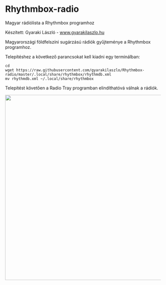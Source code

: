 # Rhythmbox-radio

Magyar rádiólista a Rhythmbox programhoz

Készített: Gyaraki László - <a href="http://www.gyarakilaszlo.hu/">www.gyarakilaszlo.hu</a>

Magyarországi földfelszíni sugárzású rádiók gyűjteménye a Rhythmbox programhoz.

Telepítéshez a következő parancsokat kell kiadni egy terminálban:

```
cd
wget https://raw.githubusercontent.com/gyarakilaszlo/Rhythmbox-radio/master/.local/share/rhythmbox/rhythmdb.xml
mv rhythmdb.xml ~/.local/share/rhythmbox

```

Telepítést követően a Radio Tray programban elindíthatóvá válnak a rádiók.

<a href="http://gyarakilaszlo.hu/rhythmbox.png"> <img src="http://gyarakilaszlo.hu/rhythmbox.png" width="600" />
